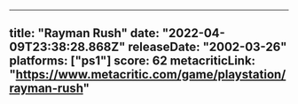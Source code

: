 
---
title: "Rayman Rush"
date: "2022-04-09T23:38:28.868Z"
releaseDate: "2002-03-26"
platforms: ["ps1"]
score: 62
metacriticLink: "https://www.metacritic.com/game/playstation/rayman-rush"
---

